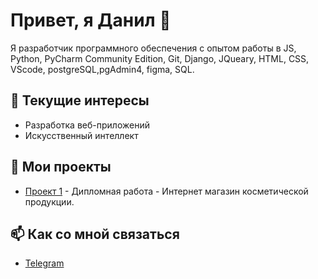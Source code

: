 # Привет, я Данил 👋

Я разработчик программного обеспечения с опытом работы в JS, Python, PyCharm Community Edition, Git, Django, JQueary, HTML, CSS, VScode, postgreSQL,pgAdmin4, figma, SQL. 

## 🌱 Текущие интересы
- Разработка веб-приложений
- Искусственный интеллект

## 💼 Мои проекты
- [Проект 1](https://github.com/kaplya143/ABeuaty) - Дипломная работа - Интернет магазин косметической продукции.

## 📫 Как со мной связаться
- [Telegram](@spamli143)
